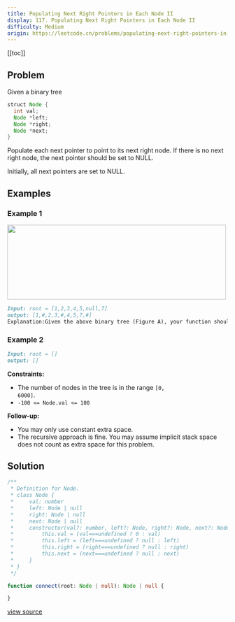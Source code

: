 ```yaml
---
title: Populating Next Right Pointers in Each Node II
display: 117. Populating Next Right Pointers in Each Node II
difficulty: Medium
origin: https://leetcode.cn/problems/populating-next-right-pointers-in-each-node-ii
---
```


[[toc]]

## Problem

Given a binary tree

```java
struct Node {
  int val;
  Node *left;
  Node *right;
  Node *next;
}
```

Populate each next pointer to point to its next right node. If there is no next right node, the next pointer should be set to NULL.

Initially, all next pointers are set to NULL.

## Examples

### Example 1

<img alt="" src="https://assets.leetcode.com/uploads/2019/02/15/117_sample.png" style="width: 500px; height: 171px;" />

```md
Input: root = [1,2,3,4,5,null,7]
output: [1,#,2,3,#,4,5,7,#]
Explanation:Given the above binary tree (Figure A), your function should populate each next pointer to point to its next right node, just like in Figure B. The serialized output is in level order as connected by the next pointers, with '#' signifying the end of each level.
```

### Example 2

```md
Input: root = []
output: []
```

**Constraints:**

- The number of nodes in the tree is in the range <code>[0, 6000]</code>.
- <code>-100 &lt;= Node.val &lt;= 100</code>

**Follow-up:**

- You may only use constant extra space.
- The recursive approach is fine. You may assume implicit stack space does not count as extra space for this problem.

## Solution

```ts
/**
 * Definition for Node.
 * class Node {
 *     val: number
 *     left: Node | null
 *     right: Node | null
 *     next: Node | null
 *     constructor(val?: number, left?: Node, right?: Node, next?: Node) {
 *         this.val = (val===undefined ? 0 : val)
 *         this.left = (left===undefined ? null : left)
 *         this.right = (right===undefined ? null : right)
 *         this.next = (next===undefined ? null : next)
 *     }
 * }
 */

function connect(root: Node | null): Node | null {

}
```

[view source](https://leetcode.cn/problems/populating-next-right-pointers-in-each-node-ii)
